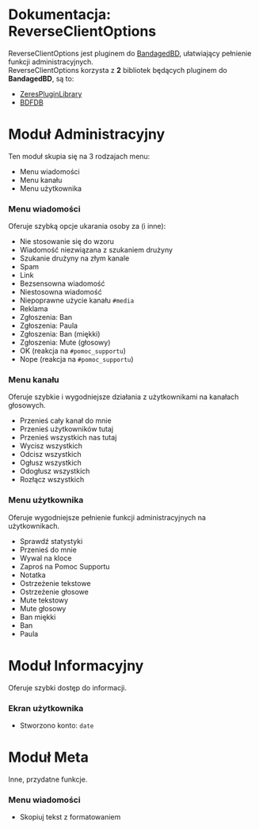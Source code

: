 # Dokumentacja: ReverseClientOptions
ReverseClientOptions jest pluginem do [BandagedBD](https://github.com/rauenzi/BetterDiscordApp), ułatwiający pełnienie funkcji administracyjnych. <br>
ReverseClientOptions korzysta z **2** bibliotek będących pluginem do **BandagedBD**, są to:
- [ZeresPluginLibrary](https://github.com/rauenzi/BDPluginLibrary)
- [BDFDB](https://github.com/mwittrien/BetterDiscordAddons)


# Moduł Administracyjny
Ten moduł skupia się na 3 rodzajach menu: 
- Menu wiadomości
- Menu kanału
- Menu użytkownika

### Menu wiadomości
Oferuje szybką opcje ukarania osoby za (i inne):

- Nie stosowanie się do wzoru
- Wiadomość niezwiązana z szukaniem drużyny
- Szukanie drużyny na złym kanale
- Spam
- Link
- Bezsensowna wiadomość
- Niestosowna wiadomość
- Niepoprawne użycie kanału `#media`
- Reklama
- Zgłoszenia: Ban
- Zgłoszenia: Paula
- Zgłoszenia: Ban (miękki)
- Zgłoszenia: Mute (głosowy)
- OK (reakcja na `#pomoc_supportu`)
- Nope (reakcja na `#pomoc_supportu`)

### Menu kanału
Oferuje szybkie i wygodniejsze działania z użytkownikami na kanałach głosowych.

- Przenieś cały kanał do mnie
- Przenieś użytkowników tutaj
- Przenieś wszystkich nas tutaj
- Wycisz wszystkich
- Odcisz wszystkich
- Ogłusz wszystkich
- Odogłusz wszystkich
- Rozłącz wszystkich

### Menu użytkownika
Oferuje wygodniejsze pełnienie funkcji administracyjnych na użytkownikach.

- Sprawdź statystyki
- Przenieś do mnie
- Wywal na kloce
- Zaproś na Pomoc Supportu
- Notatka
- Ostrzeżenie tekstowe
- Ostrzeżenie głosowe
- Mute tekstowy
- Mute głosowy
- Ban miękki
- Ban
- Paula

# Moduł Informacyjny
Oferuje szybki dostęp do informacji.

### Ekran użytkownika
- Stworzono konto: `date`

# Moduł Meta
Inne, przydatne funkcje.

### Menu wiadomości
- Skopiuj tekst z formatowaniem